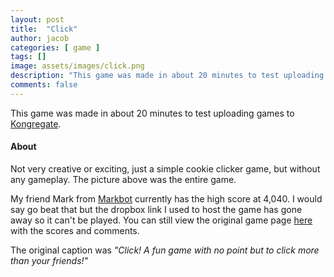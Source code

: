 ```yaml
---
layout: post
title:  "Click"
author: jacob
categories: [ game ]
tags: []
image: assets/images/click.png
description: "This game was made in about 20 minutes to test uploading games to Kongregate"
comments: false
---
```


This game was made in about 20 minutes to test uploading games to [Kongregate](https://www.kongregate.com).

#### About
Not very creative or exciting, just a simple cookie clicker game, but without any gameplay. The picture above was the entire game.

My friend Mark from [Markbot](https://orange.haus/markbot) currently has the high score at 4,040. I would say go beat that but the dropbox link I used to host the game has gone away so it can't be played. You can still view the original game page [here](https://www.kongregate.com/games/tgb20/click) with the scores and comments.

The original caption was *"Click! A fun game with no point but to click more than your friends!"*